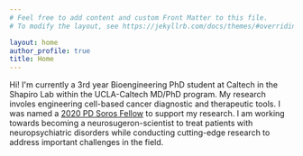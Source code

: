 ```yaml
---
# Feel free to add content and custom Front Matter to this file.
# To modify the layout, see https://jekyllrb.com/docs/themes/#overriding-theme-defaults

layout: home
author_profile: true
title: Home
---
```


Hi! I'm currently a 3rd year Bioengineering PhD student at Caltech in the Shapiro Lab within the UCLA-Caltech MD/PhD program. My research involes engineering cell-based cancer diagnostic and therapeutic tools. I was named a [2020 PD Soros Fellow](https://www.pdsoros.org/meet-the-fellows/justin-lee) to support my research. I am working towards becoming a neurosugeron-scientist to treat patients with neuropsychiatric disorders while conducting cutting-edge research to address important challenges in the field. 